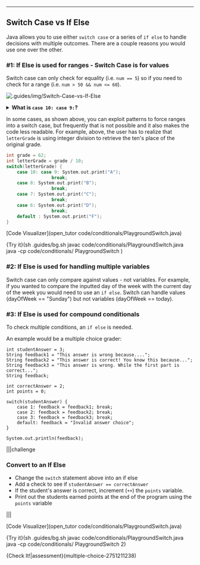 ---

## Switch Case vs If Else

Java allows you to use either `switch case` or a series of `if else` to handle decisions with multiple outcomes. There are a couple reasons you would use one over the other.

### #1: If Else is used for ranges - Switch Case is for values
Switch case can only check for equality (i.e. `num == 5`) so if you need to check for a range (i.e. `num > 50 && num <= 60`).

![.guides/img/Switch-Case-vs-If-Else](.guides/img/Switch-Case-vs-If-Else.png)

<details><summary> <b>What is <code>case 10: case 9:</code>?</b></summary> Sometimes, the code for multiple cases is the same. Instead of repeating code, you can list multiple cases before the code. Here is another example: ![.guides/img/Multiple_Case-Labels](.guides/img/Multiple_Case-Labels.png) </details>

In some cases, as shown above, you can exploit patterns to force ranges into a switch case, but frequently that is not possible and it also makes the code less readable. For example, above, the user has to realize that `letterGrade` is using integer division to retrieve the ten's place of the original grade.

```c++
int grade = 62;
int letterGrade = grade / 10;
switch(letterGrade) {
    case 10: case 9: System.out.print("A"); 
                 break;
    case 8: System.out.print("B"); 
                 break;
    case 7: System.out.print("C"); 
                 break;
    case 6: System.out.print("D"); 
                 break;
    default : System.out.print("F");
}
```

[Code Visualizer](open_tutor code/conditionals/PlaygroundSwitch.java)

{Try it}(sh .guides/bg.sh javac code/conditionals/PlaygroundSwitch.java java -cp code/conditionals/ PlaygroundSwitch )


### #2: If Else is used for handling multiple variables
Switch case can only compare against values - not variables. For example, if you wanted to compare the inputted day of the week with the current day of the week you would need to use an `if else`. Switch can handle values (dayOfWeek == "Sunday") but not variables (dayOfWeek == today).

### #3: If Else is used for compound conditionals
To check multiple conditions, an `if else` is needed. 

An example would be a multiple choice grader:
```
int studentAnswer = 3;
String feedback1 = "This answer is wrong because....";
String feedback2 = "This answer is correct! You know this because...";
String feedback3 = "This answer is wrong. While the first part is correct...";
String feedback;

int correctAnswer = 2;
int points = 0;

switch(studentAnswer) {
    case 1: feedback = feedback1; break;
    case 2: feedback = feedback2; break;
    case 3: feedback = feedback3; break;
    default: feedback = "Invalid answer choice";
}

System.out.println(feedback);
```

|||challenge
### Convert to an If Else
* Change the `switch` statement above into an if else
* Add a check to see if `studentAnswer == correctAnswer`
* If the student's answer is correct, increment (`++`) the `points` variable.
* Print out the students earned points at the end of the program using the `points` variable

|||


[Code Visualizer](open_tutor code/conditionals/PlaygroundSwitch.java)

{Try it}(sh .guides/bg.sh javac code/conditionals/PlaygroundSwitch.java java -cp code/conditionals/ PlaygroundSwitch 2)

{Check It!|assessment}(multiple-choice-2751211238)
